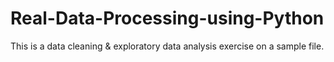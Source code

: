 # Real-Data-Processing-using-Python
This is a data cleaning &amp; exploratory data analysis exercise on a sample file. 
